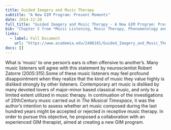 ```yaml
---
title: Guided Imagery and Music Therapy
subtitle: "A New GIM Program: Present Moments"
date: 2014-12-20
full_title: "Guided Imagery and Music Therapy - A New GIM Program: Present Moments"
bib: "Chapter 5 from *Music Listening, Music Therapy, Phenomenology and Neuroscience*, PhD Thesis, Aalborg University 2012"
links:
  - label: Full Document
    url: "https://www.academia.edu/2408181/Guided_Imagery_and_Music_Therapy_-_A_New_GIM_Program_Present_Moments"
docs: []
---
```


What is ‘music’ to one person’s ears is often offensive to another’s.
Many music listeners will agree with this statement by neuroscientist Robert Zatorre (2005:315).Some of these music listeners may feel profound disappointment when they realize that the kind of music they value highly is disliked strongly by other listeners. Contemporary art music is disliked by many devoted lovers of major-minor based classical music, and only to a limited extent utilized in music therapy. In continuation of the investigations of 20thCentury music carried out in *The Musical Timespace*, it was the author’s intention to assess whether art music composed during the last hundred years might be accepted or rejected in receptive music therapy. In order to pursue this objective, he proposed a collaboration with an experienced GIM therapist, aimed at creating a new GIM program.
